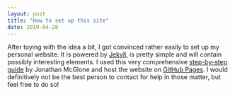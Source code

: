 ```yaml
---
layout: post
title: "How to set up this site"
date: 2019-04-28
---
```


After toying with the idea a bit, I got convinced rather easily to set up my personal website. It is powered by [Jekyll](https://jekyllrb.com/), is pretty simple and will contain possibly interesting elements. I used this very comprehensive [step-by-step guide](http://jmcglone.com/guides/github-pages/) by Jonathan McGlone and host the website on [GitHub Pages](https://pages.github.com/). I would definitively not be the best person to contact for help in those matter, but feel free to do so!

